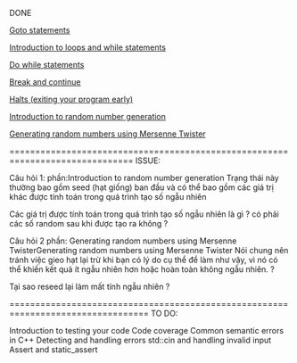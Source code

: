 ﻿DONE

[Goto statements](https://github.com/TomChienBot/C/blob/master/Summary/Chapter%208/Goto%20statements.txt)									

[Introduction to loops and while statements](https://github.com/TomChienBot/C/blob/master/Summary/Chapter%208/Introduction%20to%20loops%20and%20while%20statements.txt)		

[Do while statements](https://github.com/TomChienBot/C/blob/master/Summary/Chapter%208/Do%20while%20statements.txt)							

[Break and continue](https://github.com/TomChienBot/C/blob/master/Summary/Chapter%208/Break%20and%20continue.txt)					

[Halts (exiting your program early)](https://github.com/TomChienBot/C/blob/master/Summary/Chapter%208/Halts%20(exiting%20your%20program%20early).txt)			

[Introduction to random number generation](https://github.com/TomChienBot/C/blob/master/Summary/Chapter%208/Introduction%20to%20random%20number%20generation.txt)		

[Generating random numbers using Mersenne Twister](https://github.com/TomChienBot/C/blob/master/Summary/Chapter%208/Generating%20random%20numbers%20using%20Mersenne%20Twister.txt)	


==============================================================================
ISSUE:

Câu hỏi 1: phần:Introduction to random number generation
Trạng thái này thường bao gồm seed (hạt giống) ban đầu và có thể bao gồm các giá trị khác được tính toán trong quá trình tạo số ngẫu nhiên

Các giá trị được tính toán trong quá trình tạo số ngẫu nhiên là gì ? có phải các số random sau khi được tạo ra không ?

Câu hỏi 2 phần: Generating random numbers using Mersenne TwisterGenerating random numbers using Mersenne Twister
Nói chung nên tránh việc gieo hạt lại trừ khi bạn có lý do cụ thể để làm như vậy, vì nó có thể khiến kết quả ít ngẫu nhiên hơn hoặc hoàn toàn không ngẫu nhiên. ?

Tại sao reseed lại làm mất tính ngẫu nhiên ?

=================================================================================
TO DO:

Introduction to testing your code
Code coverage
Common semantic errors in C++
Detecting and handling errors
std::cin and handling invalid input
Assert and static_assert
